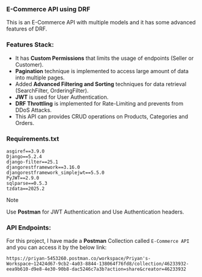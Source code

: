 ### E-Commerce API using DRF
This is an E-Commerce API with multiple models and it has some advanced features of DRF.

### **Features Stack:**
- It has **Custom Permissions** that limits the usage of endpoints (Seller or Customer).
- **Pagination** technique is implemented to access large amount of data into multiple pages.
- Added **Advanced Filtering and Sorting** techniques for data retrieval (SearchFilter, OrderingFilter).
- **JWT** is used for User Authentication.
- **DRF Throttling** is implemented for Rate-Limiting and prevents from DDoS Attacks.
- This API can provides CRUD operations on Products, Categories and Orders.

### Requirements.txt
```
﻿asgiref==3.9.0
Django==5.2.4
django-filter==25.1
djangorestframework==3.16.0
djangorestframework_simplejwt==5.5.0
PyJWT==2.9.0
sqlparse==0.5.3
tzdata==2025.2
```

> [!NOTE]
> Use **Postman** for JWT Authentication and Use Authentication headers.

### API Endpoints:
For this project, I have made a **Postman** Collection called ```E-Commerce API``` and you can access it by the below link:

```https://priyan-5453260.postman.co/workspace/Priyan's-Workspace~12424d67-9cb2-4a03-8844-138064f76fd8/collection/46233932-eea9b610-d9e8-4e30-90b8-dac5246c7a3b?action=share&creator=46233932```
